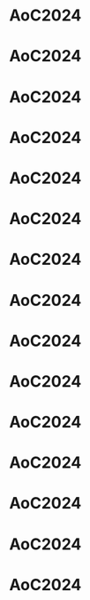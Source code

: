 # AoC2024
# AoC2024
# AoC2024
# AoC2024
# AoC2024
# AoC2024
# AoC2024
# AoC2024
# AoC2024
# AoC2024
# AoC2024
# AoC2024
# AoC2024
# AoC2024
# AoC2024
